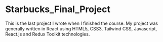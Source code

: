 # Starbucks_Final_Project
This is the last project I wrote when I finished the course. My project was generally written in React using HTML5, CSS3, Tailwind CSS, Javascript, React.js and Redux Toolkit technologies.
